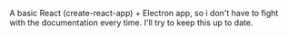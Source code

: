 A basic React (create-react-app) + Electron app, so i don't have to fight with the documentation every time. I'll try to keep this up to date.